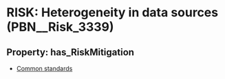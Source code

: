 # RISK: __Heterogeneity in data sources__ (PBN__Risk_3339)

## Property: has_RiskMitigation

* [Common standards](PBN__Mitigation_2060)

